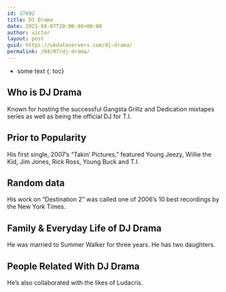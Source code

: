 ```yaml
---
id: 17692
title: DJ Drama
date: 2021-04-07T20:00:40+00:00
author: victor
layout: post
guid: https://ukdataservers.com/dj-drama/
permalink: /04/07/dj-drama/
---
```


* some text
{: toc}


## Who is DJ Drama



Known for hosting the successful Gangsta Grillz and Dedication mixtapes series as well as being the official DJ for T.I.

                
                
                
## Prior to Popularity



His first single, 2007&#8217;s &#8220;Takin&#8217; Pictures,&#8221; featured Young Jeezy, Willie the Kid, Jim Jones, Rick Ross, Young Buck and T.I. 

                
                
                
## Random data



His work on &#8220;Destination 2&#8221; was called one of 2006&#8217;s 10 best recordings by the New York Times.

                
                
                
## Family & Everyday Life of DJ Drama



He was married to Summer Walker for three years. He has two daughters.

                
                
                
## People Related With DJ Drama



He&#8217;s also collaborated with the likes of Ludacris.

                
              
            
          
          
          
